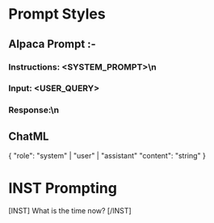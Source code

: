 # Prompt Styles

## Alpaca Prompt :-

### Instructions: <SYSTEM_PROMPT>\n

### Input: <USER_QUERY>

### Response:\n

## ChatML

{
"role": "system" | "user" | "assistant"
"content": "string"
}

# INST Prompting

[INST] What is the time now? [/INST]
